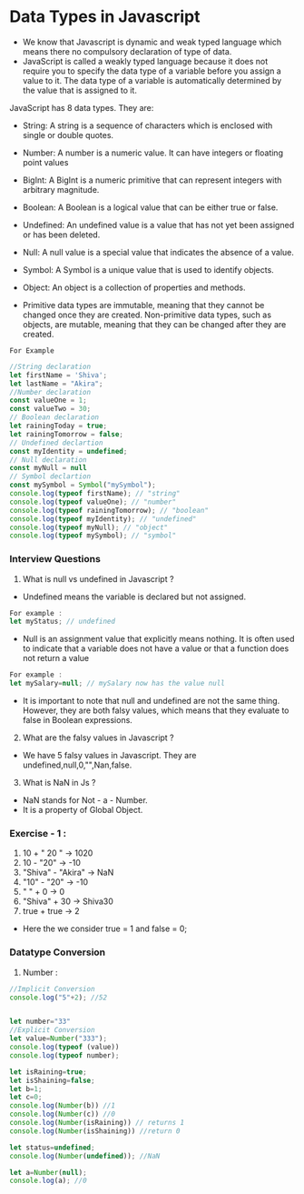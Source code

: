 # Data Types in Javascript 

- We know that Javascript is dynamic and weak typed language which means there no compulsory declaration of type of data.
- JavaScript is called a weakly typed language because it does not require you to specify the data type of a variable before you assign a value to it. The data type of a variable is automatically determined by the value that is assigned to it.


JavaScript has 8 data types. They are:

- String: A string is a sequence of characters which is enclosed with single or double quotes.
- Number: A number is a numeric value. It can have integers or floating point values
- BigInt: A BigInt is a numeric primitive that can represent integers with arbitrary magnitude.
- Boolean: A Boolean is a logical value that can be either true or false.
- Undefined: An undefined value is a value that has not yet been assigned or has been deleted.
- Null: A null value is a special value that indicates the absence of a value.
- Symbol: A Symbol is a unique value that is used to identify objects.
- Object: An object is a collection of properties and methods.

- Primitive data types are immutable, meaning that they cannot be changed once they are created. Non-primitive data types, such as objects, are mutable, meaning that they can be changed after they are created.

```
For Example 
```
```js
//String declaration 
let firstName = 'Shiva';
let lastName = "Akira";
//Number declaration
const valueOne = 1;
const valueTwo = 30;
// Boolean declaration
let rainingToday = true;
let rainingTomorrow = false;
// Undefined declartion
const myIdentity = undefined;
// Null declaration
const myNull = null
// Symbol declartion
const mySymbol = Symbol("mySymbol");
console.log(typeof firstName); // "string"
console.log(typeof valueOne); // "number"
console.log(typeof rainingTomorrow); // "boolean"
console.log(typeof myIdentity); // "undefined"
console.log(typeof myNull); // "object"
console.log(typeof mySymbol); // "symbol"
```

### Interview Questions 

1. What is null vs undefined in Javascript ?
- Undefined means the variable is declared but not assigned.
```js
For example :
let myStatus; // undefined
```
- Null is an assignment value that explicitly means nothing. It is often used to indicate that a variable does not have a value or that a function does not return a value
```js
For example :
let mySalary=null; // mySalary now has the value null
```
- It is important to note that null and undefined are not the same thing. However, they are both falsy values, which means that they evaluate to false in Boolean expressions.

2. What are the falsy values in Javascript ?
- We have 5 falsy values in Javascript. They are undefined,null,0,"",Nan,false.

3. What is NaN in Js ?
- NaN stands for Not - a - Number.
- It is a property of Global Object.


### Exercise - 1 :

1) 10 + " 20 " -> 1020
2) 10 - "20" -> -10
3) "Shiva" - "Akira" -> NaN
4) "10" - "20" -> -10
5) " " + 0 -> 0
6) "Shiva" + 30 -> Shiva30
7) true + true -> 2

- Here the we consider true = 1 and false = 0;


### Datatype Conversion 

1) Number :
```js
//Implicit Conversion
console.log("5"+2); //52


let number="33"
//Explicit Conversion
let value=Number("333");
console.log(typeof (value))
console.log(typeof number);

let isRaining=true;
let isShaining=false;
let b=1;
let c=0;
console.log(Number(b)) //1
console.log(Number(c)) //0
console.log(Number(isRaining)) // returns 1
console.log(Number(isShaining)) //return 0

let status=undefined;
console.log(Number(undefined)); //NaN

let a=Number(null);
console.log(a); //0
```